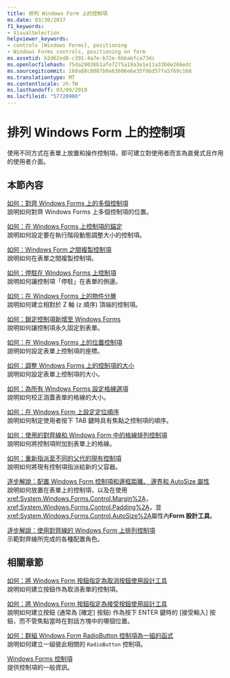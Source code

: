 ```yaml
---
title: 排列 Windows Form 上的控制項
ms.date: 03/30/2017
f1_keywords:
- VisualSelection
helpviewer_keywords:
- controls [Windows Forms], positioning
- Windows Forms controls, positioning on form
ms.assetid: b2d62ed8-c391-4a7e-b72e-6bbabfca73dc
ms.openlocfilehash: 75da29036b1afe7275a19a3e1e11a33b0e266edc
ms.sourcegitcommit: 160a88c8087b0e63606e6e35f9bd57fa5f69c168
ms.translationtype: MT
ms.contentlocale: zh-TW
ms.lasthandoff: 03/09/2019
ms.locfileid: "57720900"
---
```

# <a name="arranging-controls-on-windows-forms"></a>排列 Windows Form 上的控制項
使用不同方式在表單上放置和操作控制項，即可建立對使用者而言為直覺式且作用的使用者介面。  
  
## <a name="in-this-section"></a>本節內容  
 [如何：對齊 Windows Forms 上的多個控制項](how-to-align-multiple-controls-on-windows-forms.md)  
 說明如何對齊 Windows Forms 上多個控制項的位置。  
  
 [如何：在 Windows Forms 上控制項的錨定](how-to-anchor-controls-on-windows-forms.md)  
 說明如何設定要在執行階段動態調整大小的控制項。  
  
 [如何：Windows Form 之間複製控制項](how-to-copy-controls-between-windows-forms.md)  
 說明如何在表單之間複製控制項。  
  
 [如何：停駐在 Windows Forms 上控制項](how-to-dock-controls-on-windows-forms.md)  
 說明如何讓控制項「停駐」在表單的側邊。  
  
 [如何：在 Windows Forms 上的物件分層](how-to-layer-objects-on-windows-forms.md)  
 說明如何建立相對於 Z 軸 (z 順序) 頂端的控制項。  
  
 [如何：鎖定控制項新增至 Windows Forms](how-to-lock-controls-to-windows-forms.md)  
 說明如何讓控制項永久固定到表單。  
  
 [如何：在 Windows Forms 上的位置控制項](how-to-position-controls-on-windows-forms.md)  
 說明如何設定表單上控制項的座標。  
  
 [如何：調整 Windows Forms 上的控制項的大小](how-to-resize-controls-on-windows-forms.md)  
 說明如何設定表單上控制項的大小。  
  
 [如何：為所有 Windows Forms 設定格線選項](how-to-set-grid-options-for-all-windows-forms.md)  
 說明如何校正涵蓋表單的格線的大小。  
  
 [如何：在 Windows Form 上設定定位順序](how-to-set-the-tab-order-on-windows-forms.md)  
 說明如何制定使用者按下 TAB 鍵時具有焦點之控制項的順序。  
  
 [如何：使用的對齊線和 Windows Form 中的格線排列控制項](how-to-arrange-controls-with-snaplines-and-the-grid-in-windows-forms.md)  
 說明如何將控制項附加到表單上的格線。  
  
 [如何：重新指派至不同的父代的現有控制項](how-to-reassign-existing-controls-to-a-different-parent.md)  
 說明如何將現有控制項指派給新的父容器。  
  
 [逐步解說：配置 Windows Form 控制項和邊框距離、 邊界和 AutoSize 屬性](windows-forms-controls-padding-autosize.md)  
 說明如何放置在表單上的控制項，以及在使用<xref:System.Windows.Forms.Control.Margin%2A>， <xref:System.Windows.Forms.Control.Padding%2A>，並<xref:System.Windows.Forms.Control.AutoSize%2A>屬性內**Form 設計工具**。  
  
 [逐步解說：使用對齊線的 Windows Form 上排列控制項](walkthrough-arranging-controls-on-windows-forms-using-snaplines.md)  
 示範對齊線所完成的各種配置角色。  
  
## <a name="related-sections"></a>相關章節  
 [如何：將 Windows Form 按鈕指定為取消按鈕使用設計工具](designate-a-wf-button-as-the-cancel-button-using-the-designer.md)  
 說明如何建立按鈕作為取消表單的控制項。  
  
 [如何：將 Windows Form 按鈕指定為接受按鈕使用設計工具](designate-a-wf-button-as-the-accept-button-using-the-designer.md)  
 說明如何建立按鈕 (通常為 [確定] 按鈕) 作為按下 ENTER 鍵時的 [接受輸入] 按鈕，而不管焦點當時在對話方塊中的哪個位置。  
  
 [如何：群組 Windows Form RadioButton 控制項為一組的函式](how-to-group-windows-forms-radiobutton-controls-to-function-as-a-set.md)  
 說明如何建立一組彼此相關的 `RadioButton` 控制項。  
  
 [Windows Forms 控制項](index.md)  
 提供控制項的一般資訊。
